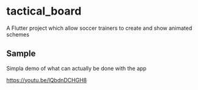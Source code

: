 # tactical_board

A Flutter project which allow soccer trainers to create and show animated schemes

## Sample

Simpla demo of what can actually be done with the app

https://youtu.be/lQbdnDCHGH8

